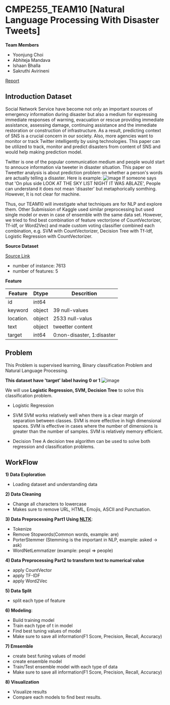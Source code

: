 # CMPE255_TEAM10 [Natural Language Processing With Disaster Tweets]

**Team Members**

* Yoonjung Choi
* Abhiteja Mandava
* Ishaan Bhalla
* Sakruthi Avirineni

[Report](https://www.overleaf.com/read/gnxxgdkfggzs)

## Introduction Dataset
Social Network Service have become not only an important sources of emergency information during disaster but also a medium for expressing immediate responses of warning, evacuation or rescue providing immediate assistance, assessing damage, continuing assistance and the immediate restoration or construction of infrastructure. As a result, predicting context of SNS is a crucial concern in our society. Also, more agencies want to monitor or track Twitter intelligently by using technologies. This paper can be utilized to track, monitor and predict disasters from content of SNS and would help making prediction model.

Twitter is one of the popular communication medium and people would start to annouce information via tweeter in disaster situation. This paper on Tweetter analysis is about prediction problem on whether a person's words are actually telling a disaster. Here is example:
![image](https://user-images.githubusercontent.com/20979517/164597834-91e22330-7d3c-49b1-87cc-af17eea57aba.png)
If someone says that 'On plus side LOOK AT THE SKY LIST NIGHT IT WAS ABLAZE',  People can understand it does not mean 'disaster' but metaphorically somthing. However, It is not clear for machine. 

Thus, our TEAM10 will investigate what techniques are for NLP and explore them. Other Submission of Kaggle used similar preprocessing but used single model or even in case of ensemble with the same data set. However, we tried to find best combination of feature vector(one of CountVectorizer, Tf-idf, or Word2Vec) and made custom voting classifier combined each combination, e.g. SVM with CountVectorizer, Decision Tree with Tf-Idf, Logistic Regression with CountVectorizer.


**Source Dataset**

[Source Link](https://www.kaggle.com/competitions/nlp-getting-started/data)

* number of instance: 7613
* number of features: 5

**Feature**

| Feature   |  Dtype | Descrition                  |
|-----------|--------|-----------------------------|
| id        | int64  |                             |
| keyword   | object | 39 null-values              |
| location. | object | 2533 null-valus             |
| text      | object | tweetter content            |
| target    | int64  | 0:non-disaster, 1:disaster  | => **label**


## Problem
This Problem is supervised learning, Binary classification Problem and Natural Language Processing.

**This dataset have 'target' label having 0 or 1**
![image](https://user-images.githubusercontent.com/20979517/164575693-d0ee93c4-d68e-4697-a108-d616754b6eed.png)


We will use **Logistic Regression, SVM, Decision Tree** to solve this classification problem.

* Logistic Regression

* SVM
SVM works relatively well when there is a clear margin of separation between classes.
SVM is more effective in high dimensional spaces.
SVM is effective in cases where the number of dimensions is greater than the number of samples.
SVM is relatively memory efficient.

* Decision Tree
A decision tree algorithm can be used to solve both regression and classification problems.



## WorkFlow

**1) Data Exploration**
* Loading dataset and understanding data

**2) Data Cleaning**
* Change all characters to lowercase
* Makes sure to remove URL, HTML, Emojis, ASCII and Punctuation. 

**3) Data Preprocessing Part1 Using [NLTK](https://www.nltk.org/index.html)**:
* Tokenize
* Remove Stopwords(Common words, example: are)
* PorterStemmer (Stemming is the important in NLP, example: asked -> ask)
* WordNetLemmatizer (example: peopl => people)

**4) Data Preprocessing Part2 to transform text to numerical value**
* apply CountVector
* apply TF-IDF
* apply Word2Vec

**5) Data Split**
* split each type of feature

**6) Modeling**:
* Build training model
* Train each type of t in model
* Find best tuning values of model
* Make sure to save all information(F1 Score, Precision, Recall, Accuracy)

**7) Emsemble**
* create best funing values of model
* create ensemble model
* Train/Test ensemble model with each type of data
* Make sure to save all information(F1 Score, Precision, Recall, Accuracy)

**8) Visualization**
* Visualize results
* Compare each models to find best results.

